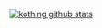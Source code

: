 [![kothing github stats](https://github-readme-stats.vercel.app/api?username=kothing)](https://github.com/kothing)
